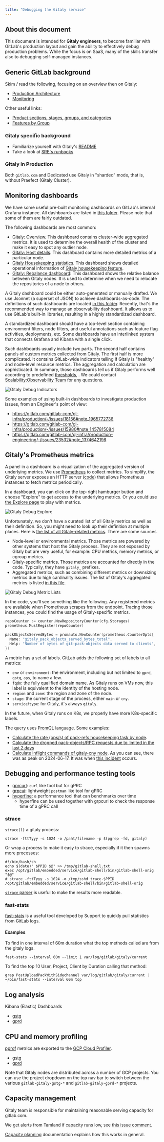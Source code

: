 ```yaml
---
title: "Debugging the Gitaly service"
---
```


## About this document

This document is intended for **Gitaly engineers**, to become familiar with GitLab's production layout and gain the ability to effectively debug production problems. While the focus is on SaaS, many of the skills transfer also to debugging self-managed instances.

## Generic GitLab background

Skim / read the following, focusing on an overview then on Gitaly:

- [Production Architecture](../../../../production/architecture/)
- [Monitoring](../../../../../monitoring/#monitoring)

Other useful links:

- [Product sections, stages, groups, and categories](../../../../../../product/categories/)
- [Features by Group](../../../../../../product/categories/features/)

### Gitaly specific background

- Familiarize yourself with Gitaly's [README](https://gitlab.com/gitlab-org/gitaly/-/blob/master/README.md?ref_type=heads)
- Take a look at [SRE's runbooks](https://gitlab.com/gitlab-com/runbooks/-/tree/master/docs/gitaly)

### Gitaly in Production

Both `gitlab.com` and Dedicated use Gitaly in "sharded" mode, that is, without Praefect (Gitaly Cluster).

## Monitoring dashboards

We have some useful pre-built monitoring dashboards on GitLab's internal Grafana instance. All dashboards are listed in [this folder](https://dashboards.gitlab.net/dashboards/f/gitaly/gitaly-service). Please note that some of them are fairly outdated.

The following dashboards are most common:

- [Gitaly: Overview](https://dashboards.gitlab.net/d/gitaly-main/gitaly3a-overview?orgId=1&var-PROMETHEUS_DS=default&var-environment=gprd&var-stage=main). This dashboard contains cluster-wide aggregated metrics. It is used to determine the overall health of the cluster and make it easy to spot any outlier node.
- [Gitaly: Host details](https://dashboards.gitlab.net/d/gitaly-host-detail/gitaly3a-host-detail?orgId=1). This dashboard contains more detailed metrics of a particular node.
- [Gitaly Housekeeping statistics](https://dashboards.gitlab.net/d/Z2xwZIP7k/gitaly-housekeeping-statistics?orgId=1&refresh=5m). This dashboard shows detailed operational information of [Gitaly housekeeping feature](https://docs.gitlab.com/ee/administration/housekeeping.html).
- [Gitaly: Rebalance dashboard](https://dashboards.gitlab.net/d/gitaly-rebalancing/gitaly3a-rebalance-dashboard?from=now-6h%2Fm&to=now%2Fm&var-PROMETHEUS_DS=default&var-environment=gprd&var-fqdn=gitaly-cny-01-stor-gprd.c.gitlab-production.internal&orgId=1): This dashboard shows the relative balance between Gitaly nodes. It is used to determine when we need to relocate the repositories of a node to others.

A Gitaly dashboard could be either auto-generated or manually drafted. We use Jsonnet (a superset of JSON) to achieve dashboards-as-code. The definitions of such dashboards are located [in this folder](https://gitlab.com/gitlab-com/runbooks/-/tree/master/dashboards/gitaly?ref_type=heads). Recently, that's the recommended way to manage an observability dashboard. It allows us to use GitLab's built-in libraries, resulting in a highly standardized dashboard.

A standardized dashboard should have a top-level section containing environment filters, node filters, and useful annotations such as feature flag activities, deployments, etc. Some dashboards have an interlinked system that connects Grafana and Kibana with a single click.

Such dashboards usually include two parts. The second half contains panels of custom metrics collected from Gitaly. The first half is more complicated. It contains GitLab-wide indicators telling if Gitaly is "healthy" and node-level resource metrics. The aggregation and calculation are sophisticated. In summary, those dashboards tell us if Gitaly performs well according to predefined [thresholds](https://gitlab.com/gitlab-com/runbooks/-/blob/master/metrics-catalog/services/gitaly.jsonnet), . We could contact [Scalability:Observability Team](../../../../team/scalability/observability/) for any questions.

![Gitaly Debug Indicators](../gitaly-debug-indicators.png)

Some examples of using built-in dashboards to investigate production issues, from an Engineer's point of view:

- https://gitlab.com/gitlab-com/gl-infra/production/-/issues/18156#note_1965772736
- https://gitlab.com/gitlab-com/gl-infra/production/-/issues/15980#note_1457815084
- https://gitlab.com/gitlab-com/gl-infra/production-engineering/-/issues/23532#note_1374642198

## Gitaly's Prometheus metrics

A panel in a dashboard is a visualization of the aggregated version of underlying metrics. We use [Prometheus](https://prometheus.io/docs/introduction/overview/) to collect metrics. To simplify, the Gitaly server exposes an HTTP server ([code](https://gitlab.com/gitlab-org/gitaly/-/blob/master/internal/cli/gitaly/serve.go#L514)) that allows Prometheus instances to fetch metrics periodically.

In a dashboard, you can click on the top-right hamburger button and choose "Explore" to get access to the underlying metrics. Or you could use [the Explore page](https://dashboards.gitlab.net/explore) to play with metrics.

![Gitaly Debug Explore](../gitaly-debug-explore.png)

Unfortunately, we don't have a curated list of all Gitaly metrics as well as their definition. So, you might need to look up their definition at multiple places. Here is [the list of all Gitaly-related metrics](https://dashboards.gitlab.net/explore?schemaVersion=1&panes=%7B%22pum%22%3A%7B%22datasource%22%3A%22mimir-gitlab-gprd%22%2C%22queries%22%3A%5B%7B%22refId%22%3A%22A%22%2C%22expr%22%3A%22group+by%28__name__%29+%28%7B__name__%3D%7E%5C%22.*gitaly.*%5C%22%2C+job%21%3D%5C%22prometheus%5C%22%7D%29%22%2C%22range%22%3Atrue%2C%22instant%22%3Atrue%2C%22datasource%22%3A%7B%22type%22%3A%22prometheus%22%2C%22uid%22%3A%22mimir-gitlab-gprd%22%7D%2C%22editorMode%22%3A%22code%22%2C%22legendFormat%22%3A%22__auto%22%7D%2C%7B%22refId%22%3A%22B%22%2C%22expr%22%3A%22group+by%28__name__%29+%28%7Btype%3D%5C%22gitaly%5C%22%2C+job%21%3D%5C%22prometheus%5C%22%7D%29%22%2C%22range%22%3Atrue%2C%22instant%22%3Atrue%2C%22datasource%22%3A%7B%22type%22%3A%22prometheus%22%2C%22uid%22%3A%22mimir-gitlab-gprd%22%7D%2C%22editorMode%22%3A%22code%22%2C%22legendFormat%22%3A%22__auto%22%7D%5D%2C%22range%22%3A%7B%22from%22%3A%22now-1h%22%2C%22to%22%3A%22now%22%7D%7D%7D&orgId=1). There are some sources

- Node-level or environmental metrics. Those metrics are powered by other systems that host the Gitaly process. They are not exposed by Gitaly but are very useful, for example: CPU metrics, memory metrics, or cgroup metrics.
- Gitaly-specific metrics. Those metrics are accounted for directly in the code. Typically, they have `gitaly_` prefixes.
- Aggregated metrics, such as combining different metrics or downsizing metrics due to high cardinality issues. The list of Gitaly's aggregated metrics is listed [in this file](https://gitlab.com/gitlab-com/runbooks/-/blob/master/mimir-rules/gitlab-gprd/gitaly/gitaly.yml).

![Gitaly Debug Metric Lists](../gitaly-debug-list-metrics.png)

In the code, you'll see something like the following. Any registered metrics are available when Prometheus scrapes from the endpoint. Tracing those instances, you could find the usage of Gitaly-specific metrics.

```go
repoCounter := counter.NewRepositoryCounter(cfg.Storages)
prometheus.MustRegister(repoCounter)

packObjectsServedBytes = promauto.NewCounter(prometheus.CounterOpts{
  Name: "gitaly_pack_objects_served_bytes_total",
  Help: "Number of bytes of git-pack-objects data served to clients",
})
```

A metric has a set of labels. GitLab adds the following set of labels to all metrics:

- `env` or `environment`: the environment, including but not limited to `gprd`, `gstg`, `ops`, to name a few.
- `fqdn`: the fully qualified domain name. As Gitaly runs on VMs now, this label is equivalent to the identity of the hosting node.
- `region` and `zone`: the region and zone of the node.
- `stage`: the current stage of the process, either `main` or `cny`.
- `service`/`type`: for Gitaly, it's always `gitaly`.

In the future, when Gitaly runs on K8s, we properly have more K8s-specific labels.

The query uses [PromQL](https://prometheus.io/docs/prometheus/latest/querying/basics/) language. Some examples:

- [Calculate the rate (ops/s) of pack-refs housekeeping task by node](https://dashboards.gitlab.net/explore?schemaVersion=1&panes=%7B%22xxn%22:%7B%22datasource%22:%22PA258B30F88C30650%22,%22queries%22:%5B%7B%22datasource%22:%7B%22type%22:%22prometheus%22,%22uid%22:%22PA258B30F88C30650%22%7D,%22exemplar%22:true,%22expr%22:%22sum%28rate%28gitaly_housekeeping_tasks_total%7Benvironment%3D%5C%22gprd%5C%22,%20housekeeping_task%3D%5C%22packed_refs%5C%22%7D%5B$__rate_interval%5D%29%29%20by%20%28fqdn%29%20%3E%200%22,%22hide%22:false,%22interval%22:%22%22,%22legendFormat%22:%22%7B%7Bhousekeeping_task%7D%7D%22,%22refId%22:%22B%22,%22editorMode%22:%22code%22,%22range%22:true,%22instant%22:true%7D%5D,%22range%22:%7B%22from%22:%22now-6h%22,%22to%22:%22now%22%7D%7D%7D&orgId=1).
- [Calculate the dropped pack-objects/RPC requests due to limited in the last 2 days](https://dashboards.gitlab.net/explore?schemaVersion=1&panes=%7B%22rmc%22:%7B%22datasource%22:%22mimir-gitlab-gprd%22,%22queries%22:%5B%7B%22expr%22:%22sum%28rate%28gitaly_pack_objects_dropped_total%7Benv%3D%5C%22gprd%5C%22,environment%3D%5C%22gprd%5C%22,type%3D%5C%22gitaly%5C%22%7D%5B$__rate_interval%5D%29%29%20by%20%28fqdn,%20reason%29%20%3E%200%5Cn%22,%22format%22:%22time_series%22,%22interval%22:%22$__interval%22,%22intervalFactor%22:1,%22legendFormat%22:%22Pack-objects%20%7B%7Bfqdn%7D%7D%20%7B%7Breason%7D%7D%22,%22refId%22:%22A%22,%22datasource%22:%7B%22type%22:%22prometheus%22,%22uid%22:%22mimir-gitlab-gprd%22%7D,%22editorMode%22:%22code%22,%22range%22:true,%22instant%22:true%7D,%7B%22refId%22:%22B%22,%22expr%22:%22sum%28rate%28gitaly_requests_dropped_total%7Benv%3D%5C%22gprd%5C%22,environment%3D%5C%22gprd%5C%22,type%3D%5C%22gitaly%5C%22%7D%5B$__rate_interval%5D%29%29%20by%20%28fqdn,%20reason%29%20%3E%200%22,%22range%22:true,%22instant%22:true,%22datasource%22:%7B%22type%22:%22prometheus%22,%22uid%22:%22mimir-gitlab-gprd%22%7D,%22editorMode%22:%22code%22,%22legendFormat%22:%22Requests%20%7B%7Bfqdn%7D%7D%20%7B%7Breason%7D%7D%22%7D%5D,%22range%22:%7B%22from%22:%22now-2d%22,%22to%22:%22now%22%7D%7D%7D&orgId=1)
- [Calculate inflight commands of gitaly-cny node](https://dashboards.gitlab.net/explore?schemaVersion=1&panes=%7B%22imy%22:%7B%22datasource%22:%22mimir-gitlab-gprd%22,%22queries%22:%5B%7B%22refId%22:%22A%22,%22expr%22:%22gitaly_commands_running%7Benv%3D%5C%22gprd%5C%22,%20fqdn%3D%5C%22gitaly-cny-01-stor-gprd.c.gitlab-production.internal%5C%22%7D%22,%22range%22:true,%22instant%22:true,%22datasource%22:%7B%22type%22:%22prometheus%22,%22uid%22:%22mimir-gitlab-gprd%22%7D,%22editorMode%22:%22code%22,%22legendFormat%22:%22__auto%22%7D%5D,%22range%22:%7B%22from%22:%22now-30d%22,%22to%22:%22now%22%7D%7D%7D&orgId=1). As you can see, there was as peak on 2024-06-17. It was when [this incident](https://gitlab.com/gitlab-com/gl-infra/production/-/issues/18156) occurs.

## Debugging and performance testing tools

- [gprcurl](https://github.com/fullstorydev/grpcurl): `curl` like tool but for gPRC
- [grpcui](https://github.com/fullstorydev/grpcui): lightweight `postman` like tool for gPRC
- [hyperfine](https://github.com/sharkdp/hyperfine): a performance tool that can benchmarks over time
  - hyperfine can be used together with grpcurl to check the response time of a gPRC call

### strace

`strace(1)` a gitaly process:

```shell
strace -fttTyyy -s 1024 -o /paht/filename -p $(pgrep -fd, gitaly)
```

Or wrap a process to make it easy to strace, especially if it then spawns more processes:

```shell
#!/bin/bash/sh
echo $(date)" $PPID $@" >> /tmp/gitlab-shell.txt
exec /opt/gitlab/embedded/service/gitlab-shell/bin/gitlab-shell-orig "$@"
# strace -fttTyyy -s 1024 -o /tmp/sshd_trace-$PPID /opt/gitlab/embedded/service/gitlab-shell/bin/gitlab-shell-orig
```

[`strace` parser](https://gitlab.com/gitlab-com/support/toolbox/strace-parser) is useful to make the results more readable.

### fast-stats

[fast-stats](https://gitlab.com/gitlab-com/support/toolbox/fast-stats) is a useful tool developed by Support to quickly pull statistics from GitLab logs.

#### Examples

To find in one interval of 60m duration what the top methods called are from the gitaly logs.

```shell
fast-stats --interval 60m --limit 1 var/log/gitlab/gitaly/current
```

To find the top 10 User, Project, Client by Duration calling that method:

```shell
grep PostUploadPackWithSidechannel var/log/gitlab/gitaly/current | ~/bin/fast-stats --interval 60m top
```

## Log analysis

Kibana (Elastic) Dashboards

- [gstg](https://nonprod-log.gitlab.net/app/r/s/J0jWx)
- [gprd](https://log.gprd.gitlab.net/app/r/s/XuXAI)

## CPU and memory profiling

[pprof](https://pkg.go.dev/runtime/pprof#hdr-Profiling_a_Go_program) metrics are exported to the [GCP Cloud Profiler](https://cloud.google.com/profiler/docs/about-profiler).

- [gstg](https://console.cloud.google.com/profiler/gitaly/cpu?project=gitlab-gitaly-gstg-164c)
- [gprd](https://console.cloud.google.com/profiler/gitaly/cpu?project=gitlab-gitaly-gprd-87a9)

Note that Gitaly nodes are distributed across a number of GCP projects. You can use the project dropdown on the top nav bar to
switch between the various `gitlab-gitaly-gstg-*` and `gitlab-gitaly-gprd-*` projects.

## Capacity management

Gitaly team is responsible for maintaining reasonable serving capacity for gitlab.com.

We get alerts from Tamland if capacity runs low, see [this issue comment](https://gitlab.com/gitlab-com/gl-infra/capacity-planning-trackers/gitlab-com/-/issues/1666#note_1786916965).

[Capacity planning](../../../../team/scalability/observability/capacity_planning/) documentation explains how this works in general.
